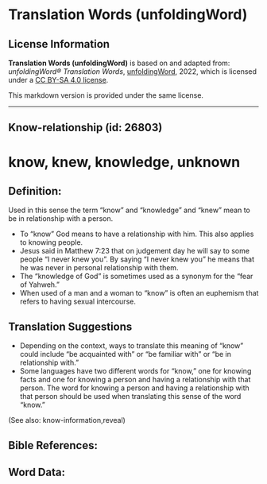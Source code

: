 # Translation Words (unfoldingWord)

## License Information

**Translation Words (unfoldingWord)** is based on and adapted from: _unfoldingWord® Translation Words_, [unfoldingWord](https://unfoldingword.org/utw), 2022, which is licensed under a [CC BY-SA 4.0 license](https://creativecommons.org/licenses/by-sa/4.0/legalcode.en).

This markdown version is provided under the same license.



--------------------------------

## Know-relationship (id: 26803)

know, knew, knowledge, unknown
==============================

Definition:
-----------

Used in this sense the term “know” and “knowledge” and “knew” mean to be in relationship with a person.

* To “know” God means to have a relationship with him. This also applies to knowing people.
* Jesus said in Matthew 7:23 that on judgement day he will say to some people “I never knew you”. By saying “I never knew you” he means that he was never in personal relationship with them.
* The “knowledge of God” is sometimes used as a synonym for the “fear of Yahweh.”
* When used of a man and a woman to “know” is often an euphemism that refers to having sexual intercourse.

Translation Suggestions
-----------------------

* Depending on the context, ways to translate this meaning of “know” could include “be acquainted with” or “be familiar with” or “be in relationship with.”
* Some languages have two different words for “know,” one for knowing facts and one for knowing a person and having a relationship with that person. The word for knowing a person and having a relationship with that person should be used when translating this sense of the word “know.”

(See also: know\-information,reveal)

Bible References:
-----------------

Word Data:
----------


